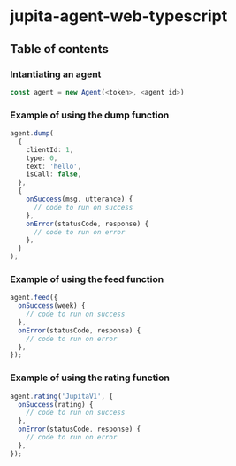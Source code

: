 # jupita-agent-web-typescript

## Table of contents

### Intantiating an agent

```ts
const agent = new Agent(<token>, <agent id>)
```

### Example of using the dump function

```ts
agent.dump(
  {
    clientId: 1,
    type: 0,
    text: 'hello',
    isCall: false,
  },
  {
    onSuccess(msg, utterance) {
      // code to run on success
    },
    onError(statusCode, response) {
      // code to run on error
    },
  }
);
```

### Example of using the feed function

```ts
agent.feed({
  onSuccess(week) {
    // code to run on success
  },
  onError(statusCode, response) {
    // code to run on error
  },
});
```

### Example of using the rating function

```ts
agent.rating('JupitaV1', {
  onSuccess(rating) {
    // code to run on success
  },
  onError(statusCode, response) {
    // code to run on error
  },
});
```
